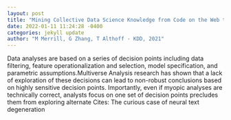 ```yaml
--- 
layout: post 
title: "Mining Collective Data Science Knowledge from Code on the Web to Suggest Alternative Data Analysis Approaches" 
date: 2022-01-11 11:24:28 -0400 
categories: jekyll update 
author: "M Merrill, G Zhang, T Althoff - KDD, 2021" 
--- 
```

Data analyses are based on a series of decision points including data filtering, feature operationalization and selection, model specification, and parametric assumptions.Multiverse Analysis research has shown that a lack of exploration of these decisions can lead to non-robust conclusions based on highly sensitive decision points. Importantly, even if myopic analyses are technically correct, analysts focus on one set of decision points precludes them from exploring alternate Cites: The curious case of neural text degeneration